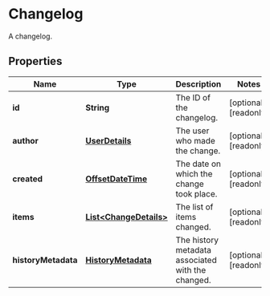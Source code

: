

# Changelog

A changelog.
## Properties

Name | Type | Description | Notes
------------ | ------------- | ------------- | -------------
**id** | **String** | The ID of the changelog. |  [optional] [readonly]
**author** | [**UserDetails**](UserDetails.md) | The user who made the change. |  [optional] [readonly]
**created** | [**OffsetDateTime**](OffsetDateTime.md) | The date on which the change took place. |  [optional] [readonly]
**items** | [**List&lt;ChangeDetails&gt;**](ChangeDetails.md) | The list of items changed. |  [optional] [readonly]
**historyMetadata** | [**HistoryMetadata**](HistoryMetadata.md) | The history metadata associated with the changed. |  [optional] [readonly]




